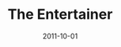---
title: The Entertainer
type: responsive
typedesc: Responsive Website
client: Red Ant / The Entertainer
description: I helped to design the online product browsing and checkout experience of the UK's largest independent toy retailer.
date: 2011-10-01
casestudy: false
---